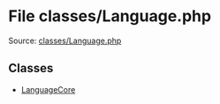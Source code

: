 File classes/Language.php
=========

Source: [classes/Language.php](https://github.com/PrestaShop/PrestaShop/blob/1.5.4.0/classes/Language.php)


Classes
-------

* [LanguageCore](class.LanguageCore.md)

